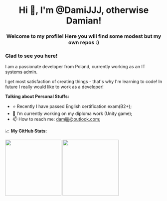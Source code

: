 <h1 align="center">Hi 👋, I'm @DamiJJJ, otherwise Damian!</h1>
<h3 align="center">Welcome to my profile! Here you will find some modest but my own repos :)</h3>

### Glad to see you here! &nbsp;

I am a passionate developer from Poland, currently working as an IT systems admin.

I get most satisfaction of creating things - that's why I'm learning to code! In future I really would like to work as a developer!

**Talking about Personal Stuffs:**

- ⭐ Recently I have passed English certification exam(B2+);
- 🚀 I’m currently working on my diploma work (Unity game);
- 📫 How to reach me: damijjj@outlook.com;

📈 **My GitHub Stats:**

<p>
  <img height="180em" src="https://github-readme-stats.vercel.app/api?username=DamiJJJ&show_icons=true&hide_border=true&&count_private=true&include_all_commits=true&theme=tokyonight"/>
  <img height="180em" src="https://github-readme-stats.vercel.app/api/top-langs/?username=DamiJJJ&layout=compact&theme=tokyonight&hide_border=True"/>
<p>
